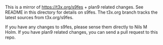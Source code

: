 This is a mirror of https://t3x.org/s9fes + plan9 related changes.
See README in this directory for details on s9fes. The t3x.org
branch tracks the latest sources from t3x.org/s9fes.

If you have any changes to s9fes, please sense them directly
to Nils M Holm. If you have plan9 related changes, you can
send a pull request to this repo.
